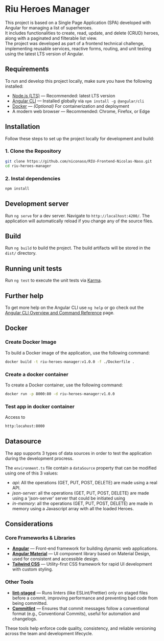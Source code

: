 # Riu Heroes Manager

This project is based on a Single Page Application (SPA) developed with Angular for managing a list of superheroes.  
It includes functionalities to create, read, update, and delete (CRUD) heroes, along with a paginated and filterable list view.  
The project was developed as part of a frontend technical challenge, implementing reusable services, reactive forms, routing, and unit testing using the latest LTS version of Angular.

## Requirements

To run and develop this project locally, make sure you have the following installed:

- [Node.js (LTS)](https://nodejs.org/) — Recommended: latest LTS version
- [Angular CLI](https://angular.io/cli) — Installed globally via `npm install -g @angular/cli`
- [Docker](https://www.docker.com/) — _(Optional)_ For containerization and deployment
- A modern web browser — Recommended: Chrome, Firefox, or Edge

## Installation

Follow these steps to set up the project locally for development and build:

### 1. Clone the Repository

```bash
git clone https://github.com/niconaso/RIU-Frontend-Nicolas-Naso.git
cd riu-heroes-manager
```

### 2. Instal dependencies

```bash
npm install
```

## Development server

Run `ng serve` for a dev server. Navigate to `http://localhost:4200/`. The application will automatically reload if you change any of the source files.

## Build

Run `ng build` to build the project. The build artifacts will be stored in the `dist/` directory.

## Running unit tests

Run `ng test` to execute the unit tests via [Karma](https://karma-runner.github.io).

## Further help

To get more help on the Angular CLI use `ng help` or go check out the [Angular CLI Overview and Command Reference](https://angular.dev/tools/cli) page.

## Docker

### Create Docker Image

To build a Docker image of the application, use the following command:

```bash
docker build -t riu-heroes-manager:v1.0.0 -f ./Dockerfile .

```

### Create a docker container

To create a Docker container, use the following command:

```bash
docker run -p 8000:80 -d riu-heroes-manager:v1.0.0
```

### Test app in docker container

Access to

```bash
http:locahost:8000
```

## Datasource

The app supports 3 types of data sources in order to test the application during the development procress.

The `environment.ts` file contain a `dataSource` property that can be modified using one of this 3 values:

- _api_: All the operations (GET, PUT, POST, DELETE) are made using a real API.
- _json-server_: all the operations (GET, PUT, POST, DELETE) are made using a 'json-server' server that could be initiated using
- _in-memory_: all the operations (GET, PUT, POST, DELETE) are made in memory using a Javascript array with all the loaded Heroes.

## Considerations

### Core Frameworks & Libraries

- [**Angular**](https://angular.io/) — Front-end framework for building dynamic web applications.
- [**Angular Material**](https://material.angular.io/) — UI component library based on Material Design, used for consistent and accessible design.
- [**Tailwind CSS**](https://tailwindcss.com/) — Utility-first CSS framework for rapid UI development with custom styling.

### Other Tools

- [**lint-staged**](https://github.com/okonet/lint-staged) — Runs linters (like ESLint/Prettier) only on staged files before a commit, improving performance and preventing bad code from being committed.
- [**Commitlint**](https://commitlint.js.org/) — Ensures that commit messages follow a conventional format (e.g., Conventional Commits), useful for automation and changelogs.

These tools help enforce code quality, consistency, and reliable versioning across the team and development lifecycle.
